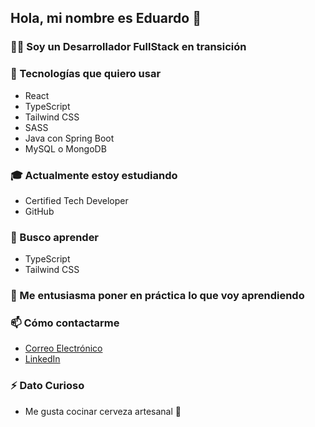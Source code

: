 

## Hola, mi nombre es Eduardo 👋

### 👨‍💻 Soy un Desarrollador FullStack en transición

### 🚀 Tecnologías que quiero usar
- React
- TypeScript
- Tailwind CSS
- SASS
- Java con Spring Boot
- MySQL o MongoDB

### 🎓 Actualmente estoy estudiando
- Certified Tech Developer
- GitHub

### 🌱 Busco aprender
- TypeScript
- Tailwind CSS

### 💼 Me entusiasma poner en práctica lo que voy aprendiendo

### 📫 Cómo contactarme
- [Correo Electrónico](mailto:elduz.g@gmail.com)
- [LinkedIn](https://www.linkedin.com/in/egonzalezy)

### ⚡ Dato Curioso
- Me gusta cocinar cerveza artesanal 🍻
  



<!--
**edugonzalezDev/edugonzalezDev** is a ✨ _special_ ✨ repository because its `README.md` (this file) appears on your GitHub profile.

Here are some ideas to get you started:

- 🔭 I’m currently working on ...
- 🌱 I’m currently learning ...
- 👯 I’m looking to collaborate on ...
- 🤔 I’m looking for help with ...
- 💬 Ask me about ...
- 📫 How to reach me: ...
- 😄 Pronouns: ...
- ⚡ Fun fact: ...
-->
